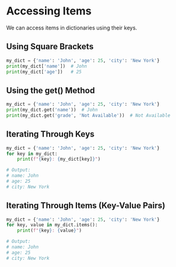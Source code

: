 # Accessing Items

We can access items in dictionaries using their keys.

## Using Square Brackets

```py
my_dict = {'name': 'John', 'age': 25, 'city': 'New York'}
print(my_dict['name'])  # John
print(my_dict['age'])   # 25
```

## Using the get() Method

```py
my_dict = {'name': 'John', 'age': 25, 'city': 'New York'}
print(my_dict.get('name'))  # John
print(my_dict.get('grade', 'Not Available'))  # Not Available
```

## Iterating Through Keys

```py
my_dict = {'name': 'John', 'age': 25, 'city': 'New York'}
for key in my_dict:
    print(f"{key}: {my_dict[key]}")

# Output:
# name: John
# age: 25
# city: New York
```

## Iterating Through Items (Key-Value Pairs)

```py
my_dict = {'name': 'John', 'age': 25, 'city': 'New York'}
for key, value in my_dict.items():
    print(f"{key}: {value}")

# Output:
# name: John
# age: 25
# city: New York
```
